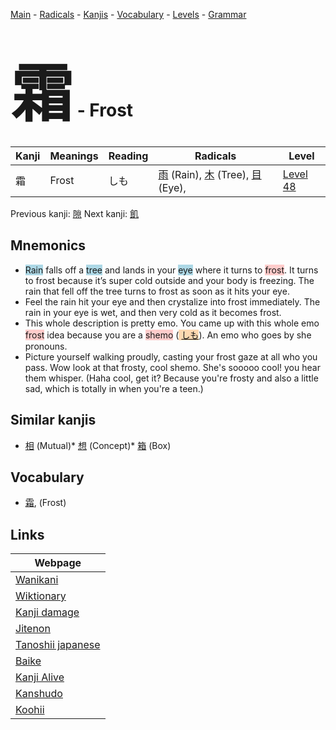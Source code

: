 <style> bigfont {font-size: 100px}</style>
[Main](../README.md) -
[Radicals](../radicals.md) -
[Kanjis](../kanjis.md) -
[Vocabulary](../vocabulary.md) -
[Levels](../levels.md) -
[Grammar](../grammar.md)
# <bigfont> 霜</bigfont> - Frost 

| Kanji | Meanings | Reading | Radicals | Level |
| --- | --- | --- | --- | --- |
| 霜 | Frost | しも | [雨](../radicals/雨.md) (Rain), [木](../radicals/木.md) (Tree), [目](../radicals/目.md) (Eye),  | [Level 48](../levels/wk_level48.md) |

Previous kanji: [隙](隙.md) Next kanji: [飢](飢.md) 

## Mnemonics
 * <span style="background-color:#ADD8E6"> Rain</span> falls off a <span style="background-color:#ADD8E6"> tree</span> and lands in your <span style="background-color:#ADD8E6"> eye</span> where it turns to <span style="background-color:#ffcccb"> frost</span>. It turns to frost because it’s super cold outside and your body is freezing. The rain that fell off the tree turns to frost as soon as it hits your eye.
* Feel the rain hit your eye and then crystalize into frost immediately. The rain in your eye is wet, and then very cold as it becomes frost.
* This whole description is pretty emo. You came up with this whole emo <span style="background-color:#ffcccb"> frost</span> idea because you are a <span style="background-color:#ffcccb"> shemo</span> (<span style="background-color:#fed8b1"> [しも](https://jisho.org/search/しも)</span>). An emo who goes by she pronouns. 
* Picture yourself walking proudly, casting your frost gaze at all who you pass. Wow look at that frosty, cool shemo. She's sooooo cool! you hear them whisper. (Haha cool, get it? Because you're frosty and also a little sad, which is totally in when you're a teen.)


## Similar kanjis
 * [相](相.md) (Mutual)* [想](想.md) (Concept)* [箱](箱.md) (Box)


## Vocabulary
 * [霜](../vocabulary/霜.md), (Frost)



## Links 

| Webpage |
| --- |
| [Wanikani          ](https://www.wanikani.com/kanji/霜) |
| [Wiktionary        ](https://en.wiktionary.org/wiki/霜) |
| [Kanji damage      ](http://www.kanjidamage.com/kanji/search?utf8=✓&q=霜) |
| [Jitenon           ](https://jitenon.com/kanji/霜) |
| [Tanoshii japanese ](https://www.tanoshiijapanese.com/dictionary/kanji.cfm?k=霜) |
| [Baike             ](https://baike.baidu.com/item/霜) |
| [Kanji Alive       ](https://app.kanjialive.com/霜) |
| [Kanshudo          ](https://www.kanshudo.com/searchmn?q=霜) |
| [Koohii            ](https://kanji.koohii.com/study/kanji/霜) |
